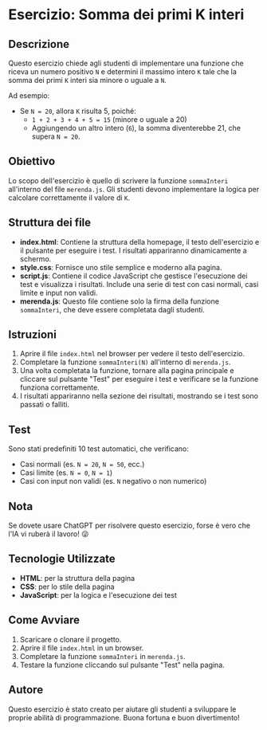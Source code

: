 # Esercizio: Somma dei primi K interi

## Descrizione

Questo esercizio chiede agli studenti di implementare una funzione che riceva un numero positivo `N` e determini il massimo intero `K` tale che la somma dei primi `K` interi sia minore o uguale a `N`.

Ad esempio:
- Se `N = 20`, allora `K` risulta 5, poiché:
  - `1 + 2 + 3 + 4 + 5 = 15` (minore o uguale a 20)
  - Aggiungendo un altro intero (`6`), la somma diventerebbe 21, che supera `N = 20`.

## Obiettivo

Lo scopo dell'esercizio è quello di scrivere la funzione `sommaInteri` all'interno del file `merenda.js`. Gli studenti devono implementare la logica per calcolare correttamente il valore di `K`.

## Struttura dei file

- **index.html**: Contiene la struttura della homepage, il testo dell'esercizio e il pulsante per eseguire i test. I risultati appariranno dinamicamente a schermo.
- **style.css**: Fornisce uno stile semplice e moderno alla pagina.
- **script.js**: Contiene il codice JavaScript che gestisce l'esecuzione dei test e visualizza i risultati. Include una serie di test con casi normali, casi limite e input non validi.
- **merenda.js**: Questo file contiene solo la firma della funzione `sommaInteri`, che deve essere completata dagli studenti.

## Istruzioni

1. Aprire il file `index.html` nel browser per vedere il testo dell'esercizio.
2. Completare la funzione `sommaInteri(N)` all'interno di `merenda.js`.
3. Una volta completata la funzione, tornare alla pagina principale e cliccare sul pulsante "Test" per eseguire i test e verificare se la funzione funziona correttamente.
4. I risultati appariranno nella sezione dei risultati, mostrando se i test sono passati o falliti.

## Test

Sono stati predefiniti 10 test automatici, che verificano:
- Casi normali (es. `N = 20`, `N = 50`, ecc.)
- Casi limite (es. `N = 0`, `N = 1`)
- Casi con input non validi (es. `N` negativo o non numerico)

## Nota

Se dovete usare ChatGPT per risolvere questo esercizio, forse è vero che l'IA vi ruberà il lavoro! 😜

## Tecnologie Utilizzate

- **HTML**: per la struttura della pagina
- **CSS**: per lo stile della pagina
- **JavaScript**: per la logica e l'esecuzione dei test

## Come Avviare

1. Scaricare o clonare il progetto.
2. Aprire il file `index.html` in un browser.
3. Completare la funzione `sommaInteri` in `merenda.js`.
4. Testare la funzione cliccando sul pulsante "Test" nella pagina.

## Autore

Questo esercizio è stato creato per aiutare gli studenti a sviluppare le proprie abilità di programmazione. Buona fortuna e buon divertimento!

